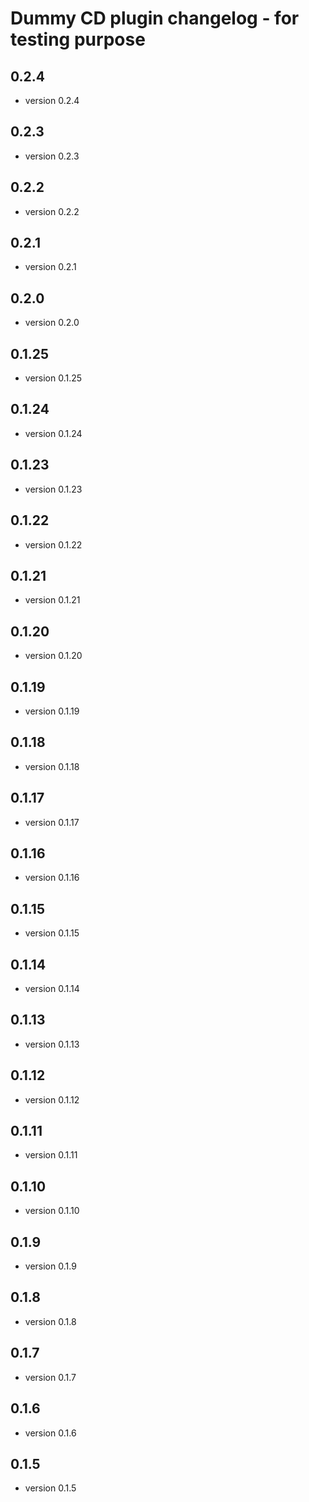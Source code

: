 # Dummy CD plugin changelog - for testing purpose

## 0.2.4

 - version 0.2.4

## 0.2.3

 - version 0.2.3

## 0.2.2

 - version 0.2.2

## 0.2.1

 - version 0.2.1

## 0.2.0

 - version 0.2.0

## 0.1.25

 - version 0.1.25

## 0.1.24

 - version 0.1.24

## 0.1.23

 - version 0.1.23

## 0.1.22

 - version 0.1.22

## 0.1.21

 - version 0.1.21

## 0.1.20

 - version 0.1.20

## 0.1.19

 - version 0.1.19

## 0.1.18

 - version 0.1.18

## 0.1.17

 - version 0.1.17

## 0.1.16

 - version 0.1.16

## 0.1.15

 - version 0.1.15

## 0.1.14

 - version 0.1.14

## 0.1.13

 - version 0.1.13

## 0.1.12

 - version 0.1.12

## 0.1.11

 - version 0.1.11

## 0.1.10

 - version 0.1.10

## 0.1.9

 - version 0.1.9

## 0.1.8

 - version 0.1.8

## 0.1.7

 - version 0.1.7

## 0.1.6

 - version 0.1.6

## 0.1.5

 - version 0.1.5

